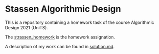 # Stassen Algorithmic Design

This is a repository containing a homework task of the course Algorithmic Design 2021 (UniTS).

The [strassen_homework](strassen_homework.pdf) is the homework assignation.

A description of my work can be found in [solution.md](solution.md).
